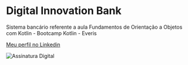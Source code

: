 # Digital Innovation Bank 


Sistema bancário referente a aula Fundamentos de Orientação a Objetos com Kotlin - Bootcamp Kotlin - Everis

 [Meu perfil no Linkedin](https://www.linkedin.com/in/brunahelenas/ "Clique para entrar em contato comigo")
 
 ![Assinatura Digital](https://i.ibb.co/x3cNQzc/dados-bruna.png)

